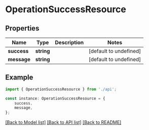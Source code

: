 # OperationSuccessResource


## Properties

Name | Type | Description | Notes
------------ | ------------- | ------------- | -------------
**success** | **string** |  | [default to undefined]
**message** | **string** |  | [default to undefined]

## Example

```typescript
import { OperationSuccessResource } from './api';

const instance: OperationSuccessResource = {
    success,
    message,
};
```

[[Back to Model list]](../README.md#documentation-for-models) [[Back to API list]](../README.md#documentation-for-api-endpoints) [[Back to README]](../README.md)
